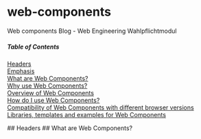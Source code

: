 # web-components
Web components Blog - Web Engineering Wahlpflichtmodul

##### Table of Contents  
[Headers](#headers)  
[Emphasis](#emphasis)  
[What are Web Components?](#Whatare)  
[Why use Web Components?](#Whyuse)  
[Overview of Web Components](#Overview)  
[How do I use Web Components?](#Howuse)  
[Compatibility of Web Components with different browser versions](#Compatibility)  
[Libraries, templates and examples for Web Components](#Libraries)  

<a name="headers"/>
## Headers

<a name="Whatare"/>
## What are Web Components?
